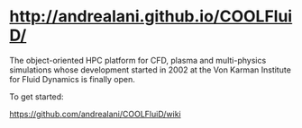 http://andrealani.github.io/COOLFluiD/
=========

The object-oriented HPC platform for CFD, plasma and multi-physics simulations whose development started in 2002 at the Von Karman Institute for Fluid Dynamics is finally open. 

To get started:  

https://github.com/andrealani/COOLFluiD/wiki
